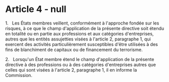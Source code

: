 # Article 4 - null


1.   Les États membres veillent, conformément à l'approche fondée sur les risques, à ce que le champ d'application de la présente directive soit étendu en totalité ou en partie aux professions et aux catégories d'entreprises, autres que les entités assujetties visées à l'article 2, paragraphe 1, qui exercent des activités particulièrement susceptibles d'être utilisées à des fins de blanchiment de capitaux ou de financement du terrorisme.

2.   Lorsqu'un État membre étend le champ d'application de la présente directive à des professions ou à des catégories d'entreprises autres que celles qui sont visées à l'article 2, paragraphe 1, il en informe la Commission.
